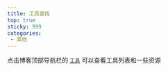 ```yaml
---
title: 工具查找
top: true
sticky: 999
categories:
 - 其他
---
```

点击博客顶部导航栏的 [`工具`](https://licyk.github.io/tools) 可以查看工具列表和一些资源